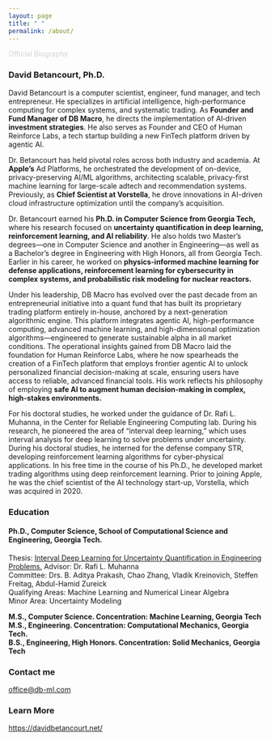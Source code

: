 ```yaml
---
layout: page
title: " "
permalink: /about/
---
```


<font color="lightgray">Official Biography</font>

### David Betancourt, Ph.D.

David Betancourt is a computer scientist, engineer, fund manager, and tech entrepreneur. He specializes in artificial intelligence, high-performance computing for complex systems, and systematic trading. As **Founder and Fund Manager of DB Macro**, he directs the implementation of AI‐driven **investment strategies**. He also serves as Founder and CEO of Human Reinforce Labs, a tech startup building a new FinTech platform driven by agentic AI.

Dr. Betancourt has held pivotal roles across both industry and academia. At **Apple’s** Ad Platforms, he orchestrated the development of on-device, privacy-preserving AI/ML algorithms, architecting scalable, privacy-first machine learning for large-scale adtech and recommendation systems. Previously, as **Chief Scientist at Vorstella**, he drove innovations in AI-driven cloud infrastructure optimization until the company’s acquisition.

Dr. Betancourt earned his **Ph.D. in Computer Science from Georgia Tech,** where his research focused on **uncertainty quantification in deep learning, reinforcement learning, and AI reliability**. He also holds two Master’s degrees—one in Computer Science and another in Engineering—as well as a Bachelor’s degree in Engineering with High Honors, all from Georgia Tech. Earlier in his career, he worked on **physics-informed machine learning for defense applications, reinforcement learning for cybersecurity in complex systems, and probabilistic risk modeling for nuclear reactors.**

Under his leadership, DB Macro has evolved over the past decade from an entrepreneurial initiative into a quant fund that has built its proprietary trading platform entirely in-house, anchored by a next-generation algorithmic engine. This platform integrates agentic AI, high-performance computing, advanced machine learning, and high-dimensional optimization algorithms—engineered to generate sustainable alpha in all market conditions. The operational insights gained from DB Macro laid the foundation for Human Reinforce Labs, where he now spearheads the creation of a FinTech platform that employs frontier agentic AI to unlock personalized financial decision-making at scale, ensuring users have access to reliable, advanced financial tools. His work reflects his philosophy of employing **safe AI to augment human decision-making in complex, high-stakes environments.**

For his doctoral studies, he worked under the guidance of Dr. Rafi L. Muhanna, in the Center for Reliable Engineering Computing lab. During his research, he pioneered the area of “interval deep learning,” which uses interval analysis for deep learning to solve problems under uncertainty. During his doctoral studies, he interned for the defense company STR, developing reinforcement learning algorithms for cyber-physical applications. In his free time in the course of his Ph.D., he developed market trading algorithms using deep reinforcement learning. Prior to joining Apple, he was the chief scientist of the AI technology start-up, Vorstella, which was acquired in 2020.

### Education

#### Ph.D., Computer Science, School of Computational Science and Engineering, Georgia Tech.
Thesis: [Interval Deep Learning for Uncertainty Quantification in Engineering Problems.](https://smartech.gatech.edu/handle/1853/64796)
Advisor: Dr. Rafi L. Muhanna  
Committee: Drs. B. Aditya Prakash, Chao Zhang, Vladik Kreinovich, Steffen Freitag, Abdul-Hamid Zureick  
Qualifying Areas: Machine Learning and Numerical Linear Algebra  
Minor Area: Uncertainty Modeling  

**M.S., Computer Science. Concentration: Machine Learning, Georgia Tech**  
**M.S., Engineering. Concentration: Computational Mechanics, Georgia Tech.**  
**B.S., Engineering, High Honors. Concentration: Solid Mechanics, Georgia Tech**

### Contact me

[office@db-ml.com](mailto:office@db-ml.com)

### Learn More

<https://davidbetancourt.net/>
